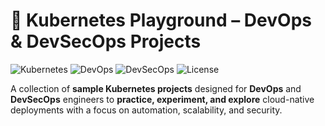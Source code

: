 # 🚀 Kubernetes Playground – DevOps & DevSecOps Projects

![Kubernetes](https://img.shields.io/badge/Kubernetes-Learning-blue?logo=kubernetes)
![DevOps](https://img.shields.io/badge/DevOps-Practice-orange?logo=devops)
![DevSecOps](https://img.shields.io/badge/DevSecOps-Security-critical?logo=security)
![License](https://img.shields.io/badge/license-MIT-green)

A collection of **sample Kubernetes projects** designed for **DevOps** and **DevSecOps** engineers to **practice, experiment, and explore** cloud-native deployments with a focus on automation, scalability, and security.
